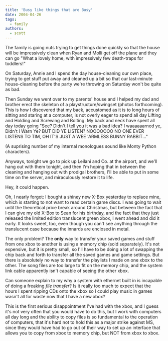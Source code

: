 ```yaml
---
title: 'Busy like things that are Busy'
date: 2004-04-26
tags:
  - family
authors:
  - scott
---
```


The family is going nuts trying to get things done quickly so that the house will be impressively clean when Ryan and Molli get off the plane and they can go "What a lovely home, with impressively few death-traps for toddlers!"

On Saturday, Annie and I spend the day house-cleaning our own place, trying to get stuff put away and cleaned up a bit so that our last-minute house-cleaning before the party we're throwing on Saturday won't be quite as bad.

Then Sunday we went over to my parents' house and I helped my dad and brother erect the skeleton of a playstructure/swingset (photos forthcoming). This is how I discovered that my back, accustomed as it is to long hours of sitting and staring at a computer, is not overly eager to spend all day Lifting and Holding and Screwing and Bolting. My back and neck have spent all day today going "See? Didn't I tell you it was a bad idea? I waaaaaarned ye, Didn't I Warn Ye? BUT DID YE LISTEN? NOOOOOOO NO ONE EVER LISTENS TO TIM, OH IT'S JUST A WEE 'ARMLESS BUNNY RABBIT..."

(A suprising number of my internal monologues sound like Monty Python characters).

Anyways, tonight we go to pick up Leilani and Co. at the airport, and we'll hang out with them tonight, and then I'm hoping that in between the cleaning and hanging out with prodigal brothers, I'll be able to put in some time on the server, and miraculously restore it to life.

Hey, it could happen.

Oh, I nearly forgot: I bought a shiney new X-Box yesterday to replace mine, which is starting to not want to read certain game discs. I was going to wait until the theoretical price break around Christmas, but between the fact that I can give my old X-Box to Sean for his birthday, and the fact that they just released the limited edition translucent green xbox, I went ahead and did it early. It looks sweet, too, even though you can't see anything through the translucent case because the innards are enclosed in metal.

The only problem? The **only** way to transfer your saved games and stuff from one xbox to another is using a memory chip (sold separately). It's not expensive, but it is pretty small, so I'll have to be doing a lot of swapping the chip back and forth to transfer all the saved games and game settings. But there is absolutely no way to transfer the playlists I made on one xbox to the other. The song files are too large to fit on the memory chip, and the system link cable apparently isn't capable of seeing the other xbox.

Can someone explain to my why a system with ethernet built in is incapable of doing a freaking _file transfer_? Is it really too much to expect that the hours I spent ripping CDs onto the xbox so I could play music in games wasn't all for waste now that I have a new xbox?

This is the first serious disappointment I've had with the xbox, and I guess it's not very often that you would have to do this, but I work with computers all day long and the ability to copy files is so fundamental to the operation of computers, that it's hard not to hold this as a major strike against MS, since they would have had to go out of their way to set up an interface that allows you to copy from xbox to memory chip, but NOT from xbox to xbox.
